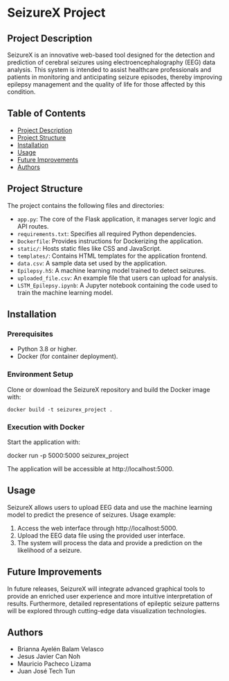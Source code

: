 # SeizureX Project

## Project Description

SeizureX is an innovative web-based tool designed for the detection and prediction of cerebral seizures using electroencephalography (EEG) data analysis. This system is intended to assist healthcare professionals and patients in monitoring and anticipating seizure episodes, thereby improving epilepsy management and the quality of life for those affected by this condition.

## Table of Contents

- [Project Description](#project-description)
- [Project Structure](#project-structure)
- [Installation](#installation)
- [Usage](#usage)
- [Future Improvements](#future-improvements)
- [Authors](#authors)

## Project Structure

The project contains the following files and directories:

- `app.py`: The core of the Flask application, it manages server logic and API routes.
- `requirements.txt`: Specifies all required Python dependencies.
- `Dockerfile`: Provides instructions for Dockerizing the application.
- `static/`: Hosts static files like CSS and JavaScript.
- `templates/`: Contains HTML templates for the application frontend.
- `data.csv`: A sample data set used by the application.
- `Epilepsy.h5`: A machine learning model trained to detect seizures.
- `uploaded_file.csv`: An example file that users can upload for analysis.
- `LSTM_Epilepsy.ipynb`: A Jupyter notebook containing the code used to train the machine learning model.

## Installation

### Prerequisites

- Python 3.8 or higher.
- Docker (for container deployment).

### Environment Setup

Clone or download the SeizureX repository and build the Docker image with:

    docker build -t seizurex_project .

### Execution with Docker

Start the application with:

docker run -p 5000:5000 seizurex_project

The application will be accessible at http://localhost:5000.

## Usage

SeizureX allows users to upload EEG data and use the machine learning model to predict the presence of seizures. Usage example:

1. Access the web interface through http://localhost:5000.
2. Upload the EEG data file using the provided user interface.
3. The system will process the data and provide a prediction on the likelihood of a seizure.

## Future Improvements

In future releases, SeizureX will integrate advanced graphical tools to provide an enriched user experience and more intuitive interpretation of results. Furthermore, detailed representations of epileptic seizure patterns will be explored through cutting-edge data visualization technologies.

## Authors

- Brianna Ayelén Balam Velasco
- Jesus Javier Can Noh
- Mauricio Pacheco Lizama
- Juan José Tech Tun
